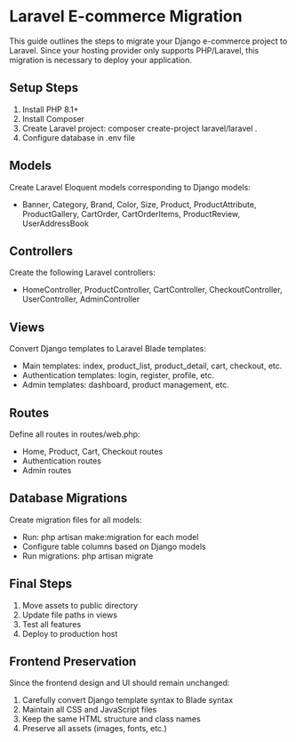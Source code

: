 # Laravel E-commerce Migration


This guide outlines the steps to migrate your Django e-commerce project to Laravel. Since your hosting provider only supports PHP/Laravel, this migration is necessary to deploy your application.


## Setup Steps
1. Install PHP 8.1+
2. Install Composer
3. Create Laravel project: composer create-project laravel/laravel .
4. Configure database in .env file


## Models
Create Laravel Eloquent models corresponding to Django models:
- Banner, Category, Brand, Color, Size, Product, ProductAttribute, ProductGallery, CartOrder, CartOrderItems, ProductReview, UserAddressBook


## Controllers
Create the following Laravel controllers:
- HomeController, ProductController, CartController, CheckoutController, UserController, AdminController


## Views
Convert Django templates to Laravel Blade templates:
- Main templates: index, product_list, product_detail, cart, checkout, etc.
- Authentication templates: login, register, profile, etc.
- Admin templates: dashboard, product management, etc.


## Routes
Define all routes in routes/web.php:
- Home, Product, Cart, Checkout routes
- Authentication routes
- Admin routes


## Database Migrations
Create migration files for all models:
- Run: php artisan make:migration for each model
- Configure table columns based on Django models
- Run migrations: php artisan migrate


## Final Steps
1. Move assets to public directory
2. Update file paths in views
3. Test all features
4. Deploy to production host


## Frontend Preservation
Since the frontend design and UI should remain unchanged:
1. Carefully convert Django template syntax to Blade syntax
2. Maintain all CSS and JavaScript files
3. Keep the same HTML structure and class names
4. Preserve all assets (images, fonts, etc.)

